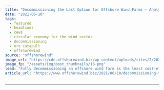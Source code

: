```yaml
---
title: "Decommissioning the Last Option for Offshore Wind Farms – Analysis"
date: "2021-06-10"
tags: 
  - featured
  - headlines
  - cews
  - circular economy for the wind sector
  - decommissioning
  - ore catapult
  - offshorewind
source: "offshorewind"
image_url: "https://cdn.offshorewind.biz/wp-content/uploads/sites/2/2021/06/10131503/Decommissioning-the-Last-Option-for-Offshore-Wind-Farms.png"
image_fp: "/assets/img/post_thumbnails/16.png"
lead: "Fully decommissioning an offshore wind farm is the least cost-effective strategy for owners of"
article_url: "https://www.offshorewind.biz/2021/06/10/decommissioning-the-last-option-for-offshore-wind-farms-analysis/"
---
```


---
